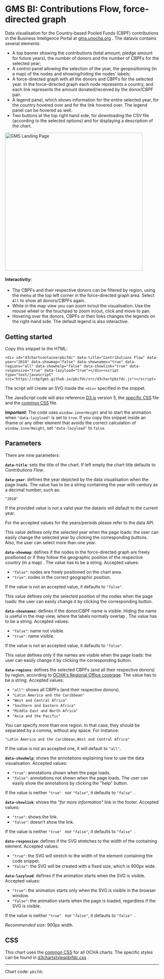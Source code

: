 
# GMS BI: Contributions Flow, force-directed graph

Data visualisation for the Country-based Pooled Funds (CBPF) contributions in the Business Inteligence Portal at [gms.unocha.org](https://gms.unocha.org/content/cbpf-contributions) . The datavis contains several elements:

- A top banner showing the contributions (total amount; pledge amount for future years), the number of donors and the number of CBPFs for the selected year;
- A control panel allowing the selection of the year, the geopositioning (in a map) of the nodes and showing/hiding the nodes' labels;
- A force-directed graph with all the donors and CBPFs for the selected year. In the force-directed graph each node represents a country, and each link represents the amount donated/received by the donor/CBPF pair.
- A legend panel, which shows information for the entire selected year, for the country hovered over and for the link hovered over. The legend panel can be hovered as well.
- Two buttons at the top right hand side, for downloading the CSV file (according to the selected options) and for displaying a description of the chart.

<img alt="GMS Landing Page" src="https://cbpfgms.github.io/img/thumbnails/pbifdc.png" width="450">

#### Interactivity:

- The CBPFs and their respective donors can be filtered by region, using the menu at the top left corner in the force-directed graph area. Select `All` to show all donors/CBPFs again.
- While in the map view you can zoom in/out the visualisation. Use the mouse wheel or the touchpad to zoom in/out, click and move to pan.
- Hovering over the donors, CBPFs or their links changes the legends on the right-hand side. The default legend is also interactive.


## Getting started

Copy this snippet to the HTML:

```<div id="d3chartcontainerpbifdc" data-title="Contributions Flow" data-year="2018" data-showmap="false" data-shownames="true" data-regions="all" data-showhelp="false" data-showlink="true" data-responsive="true" data-lazyload="true"></div><script type="text/javascript" src="https://cbpfgms.github.io/pbifdc/src/d3chartpbifdc.js"></script>```

The script will create an SVG inside the `<div>` specified in the snippet.

The JavaScript code will also reference [D3.js](https://d3js.org) version 5, the [specific CSS](https://github.com/CBPFGMS/cbpfgms.github.io/raw/master/css/d3chartstylespbifdc.css) file and the [common CSS](https://github.com/CBPFGMS/cbpfgms.github.io/raw/master/css/d3chartstyles.css) file.

***Important***: The code uses `window.innerHeight`  and to start the animation when `"data-lazyload"` is set to `true`. If you copy this snippet inside an iframe or any other element that avoids the correct calculation of `window.innerHeight`, set `"data-lazyload"` to `false`.

## Parameters

There are nine parameters:

**`data-title`**: sets the title of the chart. If left empty the chart title defaults to *Contributions Flow*.

**`data-year`**: defines the year depicted by the data visualisation when the page loads. The value has to be a string containing the year with century as a decimal number, such as:

 `"2018"`

If the provided value is not a valid year the datavis will default to the current year.

For the accepted values for the years/periods please refer to the data API.

This value defines only the selected year when the page loads: the user can easily change the selected year by clicking the corresponding buttons. Also, the user can select more than one year.

**`data-showmap`**: defines if the nodes in the force-directed graph are freely positioned or if they follow the geographic position of the respective country (in a map) . The value has to be a string. Accepted values:

- `"false"`: nodes are freely positioned on the chart area.
- `"true"`: nodes in the correct geographic position.

If the value is not an accepted value, it defaults to `"false"`.

This value defines only the selected position of the nodes when the page loads: the user can easily change it by clicking the corresponding button.

**`data-shownames`**: defines if the donor/CBPF name is visible. Hiding the name is useful in the map view, where the labels normally overlap . The value has to be a string. Accepted values:

- `"false"`: name not visible.
- `"true"`: name visible.

If the value is not an accepted value, it defaults to `"false"`.

This value defines only if the names are visible when the page loads: the user can easily change it by clicking the corresponding button.

**`data-regions`**: defines the selected CBPFs (and all their respective donors) by region, according to [OCHA's Regional Office coverage](https://www.unocha.org/where-we-work/ocha-presence). The value has to be a string. Accepted values:

- `"all"`:  shows all CBPFs (and their respective donors).
- `"Latin America and the Caribbean"`
- `"West and Central Africa"`
- `"Southern and Eastern Africa"`
- `"Middle East and North Africa"`
- `"Asia and the Pacific"`

You can specify more than one region. In that case, they should be separated by a comma, without any space. For instance:

`"Latin America and the Caribbean,West and Central Africa"`

If the value is not an accepted one, it will default to `"all"`.

**`data-showhelp`**: shows the annotations explaining how to use the data visualisation. Accepted values:

- `"true"`: annotations shown when the page loads.
- `"false"`: annotations not shown when the page loads. The user can easily show the annotations by clicking the "help" button.

If the value is neither `"true" ` nor `"false"`, it defaults to `"false" `.

**`data-showlink`**: shows the *"for more information"* link in the footer. Accepted values:

- `"true"`: shows the link.
- `"false"`: doesn't show the link.

If the value is neither `"true" ` nor `"false"`, it defaults to `"false" `.

**`data-responsive`**: defines if the SVG stretches to the width of the containing element. Accepted values:

- `"true"`: the SVG will stretch to the width of the element containing the code snippet.
- `"false"`: the SVG will be created with a fixed size, which is 900px wide.

**`data-lazyload`**: defines if the animation starts when the SVG is visible. Accepted values:

- `"true"`: the animation starts only when the SVG is visible in the browser window.
- `"false"`: the animation starts when the page is loaded, regardless if the SVG is visible.

If the value is neither `"true" ` nor `"false"`, it defaults to `"false" `.

*Recommended size*: 900px width.


## CSS

This chart uses the [common CSS](https://github.com/CBPFGMS/cbpfgms.github.io/raw/master/css/) for all OCHA charts. The specific styles can be found in [d3chartstylespbifdc.css](https://github.com/CBPFGMS/cbpfgms.github.io/blob/master/css/d3chartstylespbifdc.css) .

---
Chart code: `pbifdc`
